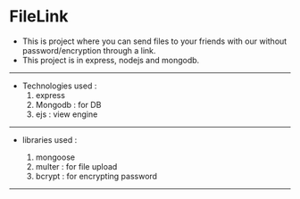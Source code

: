 # FileLink

- This is project where you can send files to your friends with our without password/encryption through a link.
- This project is in express, nodejs and mongodb.

---

- Technologies used :
  1. express
  2. Mongodb : for DB
  3. ejs : view engine

---

- libraries used :

  1. mongoose
  2. multer : for file upload
  3. bcrypt : for encrypting password

---
